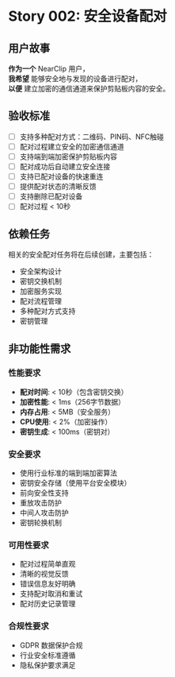 # Story 002: 安全设备配对

## 用户故事

**作为一个** NearClip 用户，  
**我希望** 能够安全地与发现的设备进行配对，  
**以便** 建立加密的通信通道来保护剪贴板内容的安全。

## 验收标准

- [ ] 支持多种配对方式：二维码、PIN码、NFC触碰
- [ ] 配对过程建立安全的加密通信通道
- [ ] 支持端到端加密保护剪贴板内容
- [ ] 配对成功后自动建立安全连接
- [ ] 支持已配对设备的快速重连
- [ ] 提供配对状态的清晰反馈
- [ ] 支持删除已配对设备
- [ ] 配对过程 < 10秒

## 依赖任务

相关的安全配对任务将在后续创建，主要包括：
- 安全架构设计
- 密钥交换机制
- 加密服务实现
- 配对流程管理
- 多种配对方式支持
- 密钥管理

## 非功能性需求

### 性能要求
- **配对时间**: < 10秒（包含密钥交换）
- **加密性能**: < 1ms（256字节数据）
- **内存占用**: < 5MB（安全服务）
- **CPU使用**: < 2%（加密操作）
- **密钥生成**: < 100ms（密钥对）

### 安全要求
- 使用行业标准的端到端加密算法
- 密钥安全存储（使用平台安全模块）
- 前向安全性支持
- 重放攻击防护
- 中间人攻击防护
- 密钥轮换机制

### 可用性要求
- 配对过程简单直观
- 清晰的视觉反馈
- 错误信息友好明确
- 支持配对取消和重试
- 配对历史记录管理

### 合规性要求
- GDPR 数据保护合规
- 行业安全标准遵循
- 隐私保护要求满足